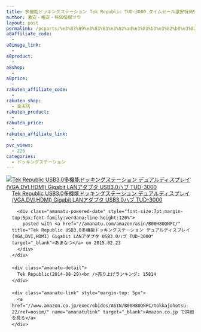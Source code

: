 ```yaml
---
title: 多機能ドッキングステーション Tek Republic TUD-3000 タイムセール激安特価9,500円台！送料無料！
author: 激安・格安・特価情報ツウ
layout: post
permalink: /pcparts/%e3%83%89%e3%83%83%e3%82%ad%e3%83%b3%e3%82%b0%e3%82%b9%e3%83%86%e3%83%bc%e3%82%b7%e3%83%a7%e3%83%b3/tek-republic-tud3000-9500.html
a8affiliate_code:
  -
a8image_link:
  -
a8product:
  -
a8shop:
  -
a8price:
  -
rakuten_affiliate_code:
  -
rakuten_shop:
  - 楽天店
rakuten_product:
  -
rakuten_price:
  -
rakuten_affiliate_link:
  -
pvc_views:
  - 226
categories:
  - ドッキングステーション
---
```

<div class="amanatu-box" style="margin-bottom:0px;">
  <div class="amanatu-image" style="float:left;">
    <a href="//www.amazon.co.jp/exec/obidos/ASIN/B00H8OQNFC/tokkajohotsu-22/ref=nosim/" name="amanatulink" target="_blank"><img src="//i2.wp.com/ecx.images-amazon.com/images/I/31lv2aJhe9L._SL160_.jpg?w=546" alt="Tek Republic USB3.0多機能ドッキングステーション デュアルディスプレイ(VGA,DVI,HDMI) Gigabit LANアダプタ USB3.0ハブ TUD-3000" style="border: none;" data-recalc-dims="1" /></a>
  </div>

  <div class="amanatu-info" style="float:left;margin-left:15px;line-height:120%">
    <div class="amanatu-name" style="margin-bottom:10px;line-height:120%">
      <a href="//www.amazon.co.jp/exec/obidos/ASIN/B00H8OQNFC/tokkajohotsu-22/ref=nosim/" name="amanatulink" target="_blank">Tek Republic USB3.0多機能ドッキングステーション デュアルディスプレイ(VGA,DVI,HDMI) Gigabit LANアダプタ USB3.0ハブ TUD-3000</a>

      <div class="amanatu-powered-date" style="font-size:7pt;margin-top:5px;font-family:verdana;line-height:120%">
        posted with <a href="//amanatu.com/amazon/asin/B00H8OQNFC/" title="Tek Republic USB3.0多機能ドッキングステーション デュアルディスプレイ(VGA,DVI,HDMI) Gigabit LANアダプタ USB3.0ハブ TUD-3000" target="_blank">あまなつ</a> on 2015.02.23
      </div>
    </div>

    <div class="amanatu-detail">
      Tek Republic(2014-08-29)<br />売り上げランキング: 15814
    </div>

    <div class="amanatu-link" style="margin-top: 5px">
      <a href="//www.amazon.co.jp/exec/obidos/ASIN/B00H8OQNFC/tokkajohotsu-22/ref=nosim/" name="amanatulink" target="_blank">Amazon.co.jp で詳細を見る</a>
    </div>
  </div>

  <div class="amanatu-footer" style="clear: left">
  </div>
</div>